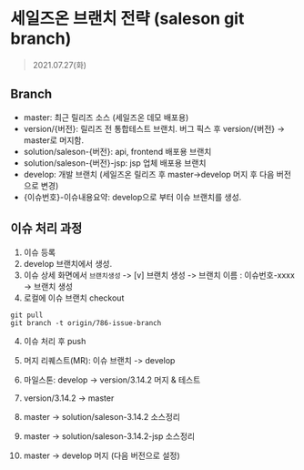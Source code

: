 # 세일즈온 브랜치 전략 (saleson git branch)
> 2021.07.27(화)


## Branch
- master: 최근 릴리즈 소스 (세일즈온 데모 배포용)
- version/{버전}: 릴리즈 전 통합테스트 브랜치. 버그 픽스 후 version/{버전} -> master로 머지함. 
- solution/saleson-{버전}: api, frontend 배포용 브랜치 
- solution/saleson-{버전}-jsp: jsp 업체 배포용 브랜치 
- develop: 개발 브랜치 (세일즈온 릴리즈 후 master->develop 머지 후 다음 버전으로 변경)
- {이슈번호}-이슈내용요약: develop으로 부터 이슈 브랜치를 생성.


## 이슈 처리 과정 
1. 이슈 등록 
2. develop 브랜치에서 생성.
3. 이슈 상세 화면에서 `브랜치생성` -> [v] 브랜치 생성 -> 브랜치 이름 : 이슈번호-xxxx -> 브랜치 생성
4. 로컬에 이슈 브랜치 checkout 
```
git pull
git branch -t origin/786-issue-branch
```

4. 이슈 처리 후 push
5. 머지 리퀘스트(MR): 이슈 브랜치 -> develop

6. 마일스톤: develop -> version/3.14.2 머지 & 테스트 
7. version/3.14.2 -> master
8. master -> solution/saleson-3.14.2 소스정리 
9. master -> solution/saleson-3.14.2-jsp 소스정리 
10. master -> develop 머지 (다음 버전으로 설정)
